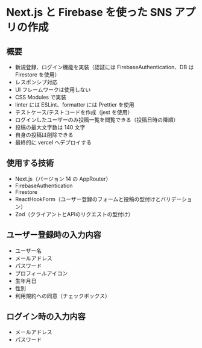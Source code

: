 # Next.js と Firebase を使った SNS アプリの作成

## 概要

- 新規登録、ログイン機能を実装（認証には FirebaseAuthentication、DB は Firestore を使用）
- レスポンシブ対応
- UI フレームワークは使用しない
- CSS Modules で実装
- linter には ESLint、formatter には Prettier を使用
- テストケース/テストコードを作成（jest を使用）
- ログインしたユーザーのみ投稿一覧を閲覧できる（投稿日時の降順）
- 投稿の最大文字数は 140 文字
- 自身の投稿は削除できる
- 最終的に vercel へデプロイする

## 使用する技術

- Next.js（バージョン 14 の AppRouter）
- FirebaseAuthentication
- Firestore
- ReactHookForm（ユーザー登録のフォームと投稿の型付けとバリデーション）
- Zod（クライアントとAPIのリクエストの型付け）

## ユーザー登録時の入力内容

- ユーザー名
- メールアドレス
- パスワード
- プロフィールアイコン
- 生年月日
- 性別
- 利用規約への同意（チェックボックス）

## ログイン時の入力内容
- メールアドレス
- パスワード
